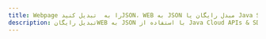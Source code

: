 ---title: Webpage را به  تبدیل کنیدJSON، WEB به JSON مبدل رایگان یا Java SDKdescription: تبدیل رایگانWEB به JSON با استفاده از Java Cloud APIs & SDK همچنین اسناد PDF را در Cloud ایجاد، ویرایش و رندر کنید.---